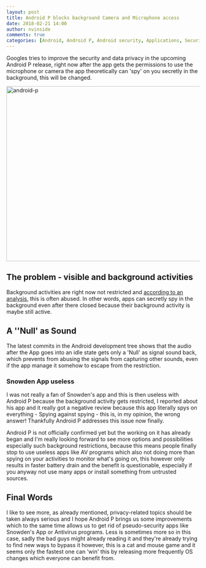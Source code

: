 ```yaml
---
layout: post
title: Android P blocks background Camera and Microphone access
date: 2018-02-21 14:00
author: nvinside
comments: true
categories: [Android, Android P, Android security, Applications, Security]
---
```

Googles tries to improve the security and data privacy in the upcoming Android P release, right now after the app gets the permissions to use the microphone or camera the app theoretically can 'spy' on you secretly in the background, this will be changed.

<img class="alignnone size-full wp-image-2973" src="https://chefkochblog.files.wordpress.com/2018/02/android-p.jpg" alt="android-p" width="868" height="456" />

<!--more-->

<h2>The problem - visible and background activities</h2>

Background activities are right now not restricted and <a href="https://www.xda-developers.com/android-apps-tracking-mic-always-listening/" target="_blank" rel="noopener">according to an analysis</a>, this is often abused. In other words, apps can secretly spy in the background even after there closed because their background activity is maybe still active.

<h2>A ''Null' as Sound</h2>

The latest commits in the Android development tree shows that the audio after the App goes into an idle state gets only a 'Null' as signal sound back, which prevents from abusing the signals from capturing other sounds, even if the app manage it somehow to escape from the restriction.

<h3>Snowden App useless</h3>

I was not really a fan of Snowden's app and this is then useless with Android P because the background activity gets restricted, I reported about his app and it really got a negative review because this app literally spys on everything - Spying against spying - this is, in my opinion, the wrong answer! Thankfully Android P addresses this issue now finally.

Android P is not officially confirmed yet but the working on it has already began and I'm really looking forward to see more options and possibilities especially such background restrictions, because this means people finally stop to use useless apps like AV programs which also not doing more than spying on your activities to monitor what's going on, this however only results in faster battery drain and the benefit is questionable, especially if you anyway not use many apps or install something from untrusted sources.

<h2>Final Words</h2>

I like to see more, as already mentioned, privacy-related topics should be taken always serious and I hope Android P brings us some improvements which to the same time allows us to get rid of pseudo-security apps like Snowden's App or Antivirus programs. Less is sometimes more so in this case, sadly the bad guys might already reading it and they're already trying to find new ways to bypass it however, this is a cat and mouse game and it seems only the fastest one can 'win' this by releasing more frequently OS changes which everyone can benefit from.
